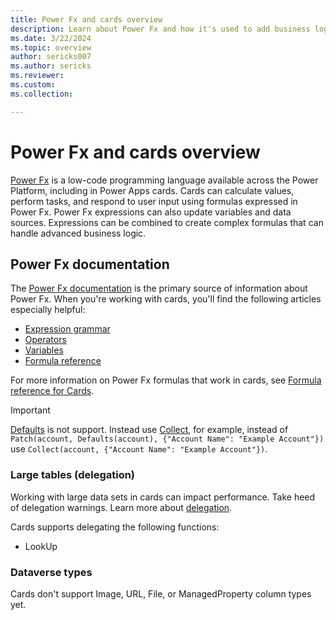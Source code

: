 ```yaml
---
title: Power Fx and cards overview
description: Learn about Power Fx and how it's used to add business logic in cards for Microsoft Power Apps.
ms.date: 3/22/2024
ms.topic: overview
author: sericks007
ms.author: sericks
ms.reviewer: 
ms.custom: 
ms.collection: 

---
```


# Power Fx and cards overview

[Power Fx](/power-platform/power-fx/overview) is a low-code programming language available across the Power Platform, including in Power Apps cards. Cards can calculate values, perform tasks, and respond to user input using formulas expressed in Power Fx. Power Fx expressions can also update variables and data sources. Expressions can be combined to create complex formulas that can handle advanced business logic.

## Power Fx documentation

The [Power Fx documentation](/power-platform/power-fx/overview) is the primary source of information about Power Fx. When you're working with cards, you'll find the following articles especially helpful:

- [Expression grammar](/power-platform/power-fx/expression-grammar)
- [Operators](/power-platform/power-fx/operators)
- [Variables](/power-platform/power-fx/variables)
- [Formula reference](/power-platform/power-fx/formula)

For more information on Power Fx formulas that work in cards, see [Formula reference for Cards](/power-platform/power-fx/formula-reference-cards).

> [!Important]
> [Defaults](/power-platform/power-fx/reference/function-defaults) is not support. Instead use [Collect](/power-platform/power-fx/reference/function-clear-collect-clearcollect#collect), for example, instead of `Patch(account, Defaults(account), {"Account Name": "Example Account"})` use `Collect(account, {"Account Name": "Example Account"})`.

### Large tables (delegation)

Working with large data sets in cards can impact performance. Take heed of delegation warnings. Learn more about [delegation](/power-apps/maker/canvas-apps/delegation-overview).

Cards supports delegating the following functions:

- LookUp

### Dataverse types

Cards don't support Image, URL, File, or ManagedProperty column types yet.
